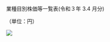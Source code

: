 業種目別株価等一覧表(令和３年 $3.4$ 月分)

（単位：円）

![](https://www.nta.go.jp/tmp/2da122be-536e-4c98-876d-128a94d511c8/images/3ef141bfa6de8c880fb584e7f1ee47f1b4f72cecc9a6a231af988ec872762204.jpg)